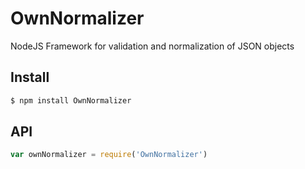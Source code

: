 # OwnNormalizer
NodeJS Framework for validation and normalization of JSON objects

## Install

```sh
$ npm install OwnNormalizer
```

## API

```js
var ownNormalizer = require('OwnNormalizer')
```
